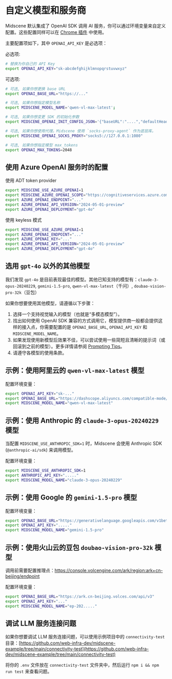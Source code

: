 # 自定义模型和服务商

Midscene 默认集成了 OpenAI SDK 调用 AI 服务，你可以通过环境变量来自定义配置。这些配置同样可以在 [Chrome 插件](./quick-experience.html) 中使用。

主要配置项如下，其中 `OPENAI_API_KEY` 是必选项：

必选项:

```bash
# 替换为你自己的 API Key
export OPENAI_API_KEY="sk-abcdefghijklmnopqrstuvwxyz"
```

可选项:

```bash
# 可选, 如果你想更换 base URL
export OPENAI_BASE_URL="https://..."

# 可选, 如果你想指定模型名称
export MIDSCENE_MODEL_NAME='qwen-vl-max-latest';

# 可选, 如果你想变更 SDK 的初始化参数
export MIDSCENE_OPENAI_INIT_CONFIG_JSON='{"baseURL":"....","defaultHeaders":{"key": "value"}}'

# 可选, 如果你想使用代理。Midscene 使用 `socks-proxy-agent` 作为底层库。
export MIDSCENE_OPENAI_SOCKS_PROXY="socks5://127.0.0.1:1080"

# 可选, 如果你想指定模型 max_tokens
export OPENAI_MAX_TOKENS=2048
```

## 使用 Azure OpenAI 服务时的配置

使用 ADT token provider

```bash
export MIDSCENE_USE_AZURE_OPENAI=1
export MIDSCENE_AZURE_OPENAI_SCOPE="https://cognitiveservices.azure.com/.default"
export AZURE_OPENAI_ENDPOINT="..."
export AZURE_OPENAI_API_VERSION="2024-05-01-preview"
export AZURE_OPENAI_DEPLOYMENT="gpt-4o"
```

使用 keyless 模式

```bash
export MIDSCENE_USE_AZURE_OPENAI=1
export AZURE_OPENAI_ENDPOINT="..."
export AZURE_OPENAI_KEY="..."
export AZURE_OPENAI_API_VERSION="2024-05-01-preview"
export AZURE_OPENAI_DEPLOYMENT="gpt-4o"
```

## 选用 `gpt-4o` 以外的其他模型

我们发现 `gpt-4o` 是目前表现最佳的模型。其他已知支持的模型有：`claude-3-opus-20240229`, `gemini-1.5-pro`, `qwen-vl-max-latest`（千问）, `doubao-vision-pro-32k`（豆包）

如果你想要使用其他模型，请遵循以下步骤：

1. 选择一个支持视觉输入的模型（也就是“多模态模型”）。
2. 找出如何使用 OpenAI SDK 兼容的方式调用它，模型提供商一般都会提供这样的接入点，你需要配置的是 `OPENAI_BASE_URL`, `OPENAI_API_KEY` 和 `MIDSCENE_MODEL_NAME`。
3. 如果发现使用新模型后效果不佳，可以尝试使用一些简短且清晰的提示词（或回滚到之前的模型）。更多详情请参阅 [Prompting Tips](./prompting-tips.html)。
4. 请遵守各模型的使用条款。

## 示例：使用阿里云的 `qwen-vl-max-latest` 模型

配置环境变量：

```bash
export OPENAI_API_KEY="sk-..."
export OPENAI_BASE_URL="https://dashscope.aliyuncs.com/compatible-mode/v1"
export MIDSCENE_MODEL_NAME="qwen-vl-max-latest"
```

## 示例：使用 Anthropic 的 `claude-3-opus-20240229` 模型

当配置 `MIDSCENE_USE_ANTHROPIC_SDK=1` 时，Midscene 会使用 Anthropic SDK (`@anthropic-ai/sdk`) 来调用模型。

配置环境变量：

```bash
export MIDSCENE_USE_ANTHROPIC_SDK=1
export ANTHROPIC_API_KEY="....."
export MIDSCENE_MODEL_NAME="claude-3-opus-20240229"
```

## 示例：使用 Google 的 `gemini-1.5-pro` 模型

配置环境变量：

```bash
export OPENAI_BASE_URL="https://generativelanguage.googleapis.com/v1beta/openai"
export OPENAI_API_KEY="....."
export MIDSCENE_MODEL_NAME="gemini-1.5-pro"
```

## 示例：使用火山云的豆包 `doubao-vision-pro-32k` 模型

调用前需要配置推理点：https://console.volcengine.com/ark/region:ark+cn-beijing/endpoint

配置环境变量：

```bash
export OPENAI_BASE_URL="https://ark.cn-beijing.volces.com/api/v3"
export OPENAI_API_KEY="..."
export MIDSCENE_MODEL_NAME="ep-202....."
```

## 调试 LLM 服务连接问题

如果你想要调试 LLM 服务连接问题，可以使用示例项目中的 `connectivity-test` 目录：[https://github.com/web-infra-dev/midscene-example/tree/main/connectivity-test](https://github.com/web-infra-dev/midscene-example/tree/main/connectivity-test)

将你的 `.env` 文件放在 `connectivity-test` 文件夹中，然后运行 `npm i && npm run test` 来查看问题。
